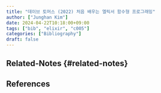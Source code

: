 ```yaml
---
title: "데이브 토머스 (2022) 처음 배우는 엘릭서 함수형 프로그래밍"
author: ["Junghan Kim"]
date: 2024-04-22T10:18:00+09:00
tags: ["bib", "elixir", "c005"]
categories: ["Bibliography"]
draft: false
---
```


## Related-Notes {#related-notes}

## References

<style>.csl-entry{text-indent: -1.5em; margin-left: 1.5em;}</style><div class="csl-bib-body">
</div>
